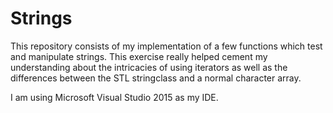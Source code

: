 # Strings
This repository consists of my implementation of a few functions which test and manipulate strings.
This exercise really helped cement my understanding about the intricacies of using iterators as well as the differences between the STL 
stringclass and a normal character array.

I am using Microsoft Visual Studio 2015 as my IDE.
